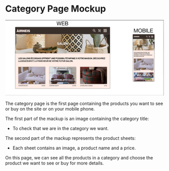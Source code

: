 # Category Page Mockup

![Category Page Mockup](./images/categorypage.png)

The category page is the first page containing the products you want to see or buy on the site or on your mobile phone.

The first part of the mackup is an image containing the category title:
- To check that we are in the category we want.

The second part of the mackup represents the product sheets:
- Each sheet contains an image, a product name and a price.

On this page, we can see all the products in a category and choose the product we want to see or buy for more details.
